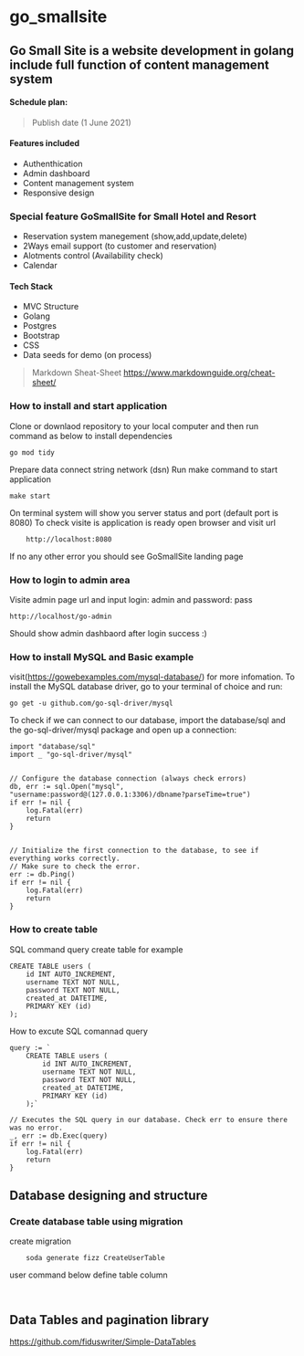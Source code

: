 # go_smallsite
## Go Small Site is a website development in golang include full function of content management system 
#### Schedule plan: 
> Publish date (1 June 2021)

#### Features included 
- Authenthication 
- Admin dashboard
- Content management system
- Responsive design 

### Special feature GoSmallSite for Small Hotel and Resort
- Reservation system manegement (show,add,update,delete)
- 2Ways email support (to customer and reservation)
- Alotments control (Availability check)
- Calendar

#### Tech Stack
- MVC Structure
- Golang 
- Postgres
- Bootstrap
- CSS
- Data seeds for demo (on process)


> Markdown Sheat-Sheet
> https://www.markdownguide.org/cheat-sheet/
> 


### How to install and start application
Clone or downlaod repository to your local computer and then run command as below to install dependencies
```
go mod tidy
```
Prepare data connect string network (dsn)
Run make command to start application
```
make start
```
On terminal system will show you server status and port (default port is 8080)
To check visite is application is ready open browser and visit url
```
    http://localhost:8080
```
If no any other error you should see GoSmallSite landing page

### How to login to admin area
Visite admin page url and input login: admin and password: pass 
```
http://localhost/go-admin
```
Should show admin dashbaord after login success :)

 

### How to install MySQL and Basic example
visit(https://gowebexamples.com/mysql-database/) for more infomation.
To install the MySQL database driver, go to your terminal of choice and run:
```
go get -u github.com/go-sql-driver/mysql
```

To check if we can connect to our database, import the database/sql and the go-sql-driver/mysql package and open up a connection:
```
import "database/sql"
import _ "go-sql-driver/mysql"


// Configure the database connection (always check errors)
db, err := sql.Open("mysql", "username:password@(127.0.0.1:3306)/dbname?parseTime=true")
if err != nil {
    log.Fatal(err)
    return
}


// Initialize the first connection to the database, to see if everything works correctly.
// Make sure to check the error.
err := db.Ping()
if err != nil {
    log.Fatal(err)
    return
}

```

### How to create table

SQL command query create table for example 
```
CREATE TABLE users (
    id INT AUTO_INCREMENT,
    username TEXT NOT NULL,
    password TEXT NOT NULL,
    created_at DATETIME,
    PRIMARY KEY (id)
);
```

How to excute SQL comannad query
```
query := `
    CREATE TABLE users (
        id INT AUTO_INCREMENT,
        username TEXT NOT NULL,
        password TEXT NOT NULL,
        created_at DATETIME,
        PRIMARY KEY (id)
    );`

// Executes the SQL query in our database. Check err to ensure there was no error.
_, err := db.Exec(query)
if err != nil {
    log.Fatal(err)
    return
}
```

## Database designing and structure
### Create database table using migration
create migration
```
    soda generate fizz CreateUserTable

```
user command below define table column
```
    

```

## Data Tables and pagination library
https://github.com/fiduswriter/Simple-DataTables




